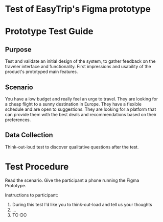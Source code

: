 # Test of EasyTrip's Figma prototype

# Prototype Test Guide

## Purpose

Test and validate an initial design of the system, to gather feedback on the traveler interface and functionality. First impressions and usability of the product's prototyped main features.

## Scenario

You have a low budget and really feel an urge to travel. They are looking for a cheap flight to a sunny destination in Europe. They have a flexible schedule and are open to suggestions. They are looking for a platform that can provide them with the best deals and recommendations based on their preferences.

## Data Collection

Think-out-loud test to discover qualitative questions after the test.

# Test Procedure

Read the scenario.
Give the participant a phone running the Figma Prototype.

Instructions to participant:

1. During this test I'd like you to think-out-load and tell us your thoughts
2. ...
3. TO-DO
